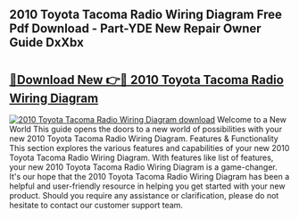 ## 2010 Toyota Tacoma Radio Wiring Diagram Free Pdf Download - Part-YDE New Repair Owner Guide DxXbx

# <h2><a href="http://dfk27nz.blite.top/?on=2010+Toyota+Tacoma+Radio+Wiring+Diagram">🔗Download New 👉🔴 2010 Toyota Tacoma Radio Wiring Diagram</a></h2>

[![2010 Toyota Tacoma Radio Wiring Diagram download](https://i.imgur.com/lujVjoI.png)](http://dfk27nz.blite.top/?on=2010+Toyota+Tacoma+Radio+Wiring+Diagram)
Welcome to a New World This guide opens the doors to a new world of possibilities with your new 2010 Toyota Tacoma Radio Wiring Diagram. Features & Functionality This section explores the various features and capabilities of your new 2010 Toyota Tacoma Radio Wiring Diagram. With features like list of features, your new 2010 Toyota Tacoma Radio Wiring Diagram is a game-changer. It's our hope that the 2010 Toyota Tacoma Radio Wiring Diagram has been a helpful and user-friendly resource in helping you get started with your new product. Should you require any assistance or clarification, please do not hesitate to contact our customer support team.
